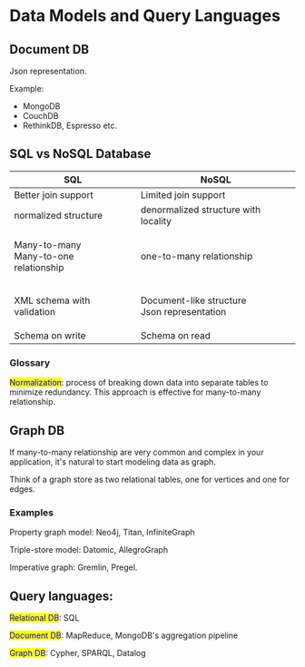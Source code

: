 # Data Models and Query Languages

## Document DB

Json representation.

Example:

* MongoDB
* CouchDB
* RethinkDB, Espresso etc.

## SQL vs NoSQL Database

| SQL                                                | NoSQL                                                 |
| -------------------------------------------------- | ----------------------------------------------------- |
| Better join support                                | Limited join support                                  |
| normalized structure                               | denormalized structure with locality                  |
| <p>Many-to-many<br>Many-to-one<br>relationship</p> | one-to-many relationship                              |
| XML schema with validation                         | <p>Document-like structure<br>Json representation</p> |
| Schema on write                                    | Schema on read                                        |

### Glossary

<mark style="color:blue;">Normalization</mark>: process of breaking down data into separate tables to minimize redundancy. This approach is effective for many-to-many relationship.

## Graph DB

If many-to-many relationship are very common and complex in your application, it's natural to start modeling data as graph.

Think of a graph store as two relational tables, one for vertices and one for edges.

### Examples

Property graph model: Neo4j, Titan, InfiniteGraph

Triple-store model: Datomic, AllegroGraph

Imperative graph: Gremlin, Pregel.

## Query languages:

<mark style="color:blue;">Relational DB</mark>: SQL

<mark style="color:blue;">Document DB</mark>: MapReduce, MongoDB's aggregation pipeline

<mark style="color:blue;">Graph DB</mark>: Cypher, SPARQL, Datalog

